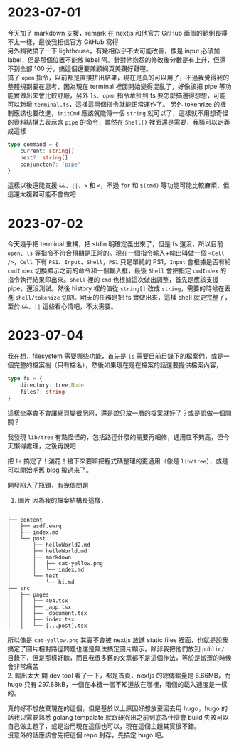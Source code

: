 # 2023-07-01
今天加了 markdown 支援，remark 在 nextjs 和他官方 GitHub 兩個的範例長得不太一樣，最後我相信官方 GitHub 寫得  
另外稍微搞了一下 lighthouse，有幾相似乎不太可能改善，像是 input 必須加 label，但是那個位置不能放 lebel 阿。針對他抱怨的修改後分數是有上升，但還不到全部 100 分，搞這個還要兼顧網頁美觀好難喔。  
搞了 `open` 指令，以前都是直接拼出結果，現在是真的可以用了，不過我覺得我的整體規劃要在思考，因為現在 terminal 裡面開始變得混亂了，好像該把 pipe 等功能實做出來會比較舒服，另外 `ls`、`open` 指令牽扯到 fs 要怎麼搞還得想想，可能可以新增 `terminal.fs`，這樣這兩個指令就能正常運作了。
另外 tokenrize 的機制應該也要改進，`initCmd` 應該就能傳一個 `string` 就可以了，這樣就不用想奇怪的資料結構去表示含 `pipe` 的命令，雖然在 `Shell()` 裡面還是需要，我猜可以定義成這樣
```ts
type command = {
    current: string[]
    next?: string[]
    conjuncton?: 'pipe'
}
```
這樣以後還能支援 `&&`、`||`、`>` 和 `<`，不過 `for` 和 `$(cmd)` 等功能可能比較麻煩，但這還太複雜可能不會做吧

# 2023-07-02
今天幾乎把 terminal 重構，把 stdin 明確定義出來了，但是 fs 還沒，所以目前 `open`、`ls` 等指令不符合預期是正常的。現在一個指令輸入+輸出叫做一個 `<Cell />`，`Cell` 下有 `PS1`、`Input`、`Shell`，`PS1` 只是單純的 PS1，`Input` 會根據是否有給 `cmdIndex` 切換顯示之前的命令和一個輸入框，最後 `Shell` 會把指定 `cmdIndex` 的指令執行結果印出來。`shell` 裡的 `cmd` 也根據這次做出調整，首先是應該支援 pipe，還沒測試。然後 history 裡的值從 `string[]` 改成 `string`，需要的時候在丟進 `shell/tokenize` 切割。明天的任務是把 fs 實做出來，這樣 shell 就更完整了，至於 `&&`、`||` 這些看心情吧，不太需要。

# 2023-07-04
我在想，filesystem 需要哪些功能，首先是 `ls` 需要目前目錄下的檔案們，或是一個完整的檔案樹（只有檔名），然後如果現在是在檔案的話還要提供檔案內容，
```ts
type fs = {
    directory: tree.Node
    files?: string
}
```
這樣全塞會不會讓網頁變很肥阿，還是說只放一層的檔案就好了？或是說做一個開關？

我發現 `lib/tree` 有點怪怪的，包括路徑什麼的需要再細修，通用性不夠高，但今天懶得處理，之後再說吧

把 `ls` 搞定了！灑花！接下來要嘛把程式碼整理的更通用（像是 `lib/tree`），或是可以開始吧舊 blog 搬過來了。

開發陷入了瓶頸，有幾個問題
1. 圖片
因為我的檔案結構長這樣，
```
.
├── content
│   ├── asdf.ewrq
│   ├── index.md
│   └── post
│       ├── helloWorld2.md
│       ├── helloWorld.md
│       ├── markdown
│       │   ├── cat-yellow.png
│       │   └── index.md
│       └── test
│           └── hi.md
├── src
│   ├── pages
│   │   ├── 404.tsx
│   │   ├── _app.tsx
│   │   ├── _document.tsx
│   │   ├── index.tsx
│   │   └── [...post].tsx
```
所以像是 `cat-yellow.png` 其實不會被 nextjs 放進 static files 裡面，也就是說我搞定了圖片相對路徑問題也還是無法搞定圖片顯示，除非我把他們放到 `public/` 目錄下，但是那樣好醜，而且我很多舊的文章都不是這個作法，等於是搬遷的時候會非常痛苦  
2. 輸出太大
開 dev tool 看了一下，都是首頁，nextjs 的總傳輸量是 6.66MB，而 hugo 只有 297.88kB，一個在本機一個不知道放在哪裡，兩個的載入速度是一樣的。  

真的好不想放棄現在的這個，但是基於以上原因好想放棄回去用 hugo，hugo 的話我只需要熟悉 golang tempalate 就跟研究出之前到底為什麼會 build 失敗可以自己做主題了，或是沿用現在這個也可以，現在這個主題其實很不錯。  
沒意外的話應該會先把這個 repo 封存，先搞定 hugo 吧。
